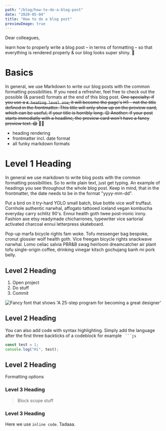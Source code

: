 ```yaml
---
path: "/blog/how-to-do-a-blog-post"
date: "2020-05-04"
title: "How to do a blog post"
previewImage: true
---
```


Dear colleagues,

learn how to properly write a blog post – in terms of formatting – so that everything is rendered properly & our blog looks super shiny. 💫
<!-- end -->

# Basics

In general, we use Markdown to write our blog posts with the common formatting possibilities. If you need a refresher, feel free to check out the possible (& parsed) formats at the end of this blog post. ~~One specialty: if you use a `# heading level one`, it will become the page's H1 – not the title defined in the frontmatter. This title will only show up on the preview card, which can be useful, if your title is horribly long. 😉 Another: if your post starts immediatly with a headline, the preview card won't have a fancy preview text. 😱~~   🤷‍♀️

* heading rendering
* frontmatter incl. date format
* all funky markdown formats

# Level 1 Heading

In general we use markdown to write blog posts with the common formatting possibilities. So to write plain text, just get typing. An example of headings you see throughout the whole blog post. Keep in mind, that in the frontmatter, the date needs to be in the format "yyyy-mm-dd".

Put a bird on it try-hard YOLO small batch, blue bottle vice wolf truffaut. Cornhole authentic narwhal, affogato tattooed iceland vegan kombucha everyday carry schlitz 90's. Ennui health goth twee post-ironic irony. Fashion axe etsy readymade chicharrones, typewriter vice sartorial activated charcoal ennui letterpress skateboard.

Pop-up marfa bicycle rights fam woke. Tofu messenger bag bespoke, cronut glossier wolf health goth. Vice freegan bicycle rights snackwave narwhal. Lomo celiac salvia PBR&B swag heirloom dreamcatcher air plant tofu single-origin coffee, drinking vinegar kitsch gochujang banh mi pork belly.

## Level 2 Heading

1. Open project
2. Do stuff
3. Commit

![Fancy font that shows 'A 25-step program for becoming a great designer'](https://res.cloudinary.com/satellytes/image/upload/v1592570224/satellytes-website/example-picture_crftva.png)

## Level 2 Heading

You can also add code with syntax highlighting. Simply add the language after the first three backticks of a codeblock for example `` ```js``

```js
const test = 1;
console.log("Hi", test);
```

## Level 2 Heading

Formatting options

### Level 3 Heading

> Block scope stuff

### Level 3 Heading

Here we use `inline code`. Tadaaa.
